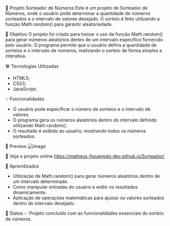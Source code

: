 🎲 Projeto Sorteador de Números
Este é um projeto de Sorteador de Números, onde o usuário pode determinar a quantidade de números sorteados e o intervalo de valores desejado. O sorteio é feito utilizando a função Math.random() para garantir aleatoriedade.

📌 Objetivo
O projeto foi criado para treinar o uso da função Math.random() para gerar números aleatórios dentro de um intervalo específico fornecido pelo usuário. O programa permite que o usuário defina a quantidade de sorteios e o intervalo de números, realizando o sorteio de forma simples e interativa.

🛠️ Tecnologias Utilizadas
- HTML5;
- CSS3;
- JavaScript;

💡 Funcionalidades
- O usuário pode especificar o número de sorteios e o intervalo de valores.
- O programa gera os números aleatórios dentro do intervalo definido utilizando Math.random().
- O resultado é exibido ao usuário, mostrando todos os números sorteados.

📸 Preview
![image](https://github.com/user-attachments/assets/00adb978-3c16-41d5-b5d0-c7829c487d80)

🔗 Veja o projeto online https://matheus-figueiredo-dev.github.io/Sorteador/

🧠 Aprendizados
- Utilização de Math.random() para gerar números aleatórios dentro de um intervalo determinado.
- Como manipular entradas do usuário e exibir os resultados dinamicamente.
- Aplicação de operações matemáticas para ajustar os valores sorteados dentro do intervalo desejado.

📍 Status
✅ Projeto concluído com as funcionalidades essenciais do sorteio de números.
